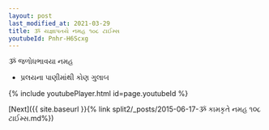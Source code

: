 ```yaml
---
layout: post
last_modified_at: 2021-03-29
title: ૐ યજ્ઞાપતયે નમહ ૧૦૮ ટાઈમ્સ
youtubeId: Pnhr-H6Scxg
---
```

 
 
 ૐ જળોધભાવયા નમહ  
 
 -  પ્રલયના પાણીમાંથી કોણ ગુલાબ 
 
  
 
  
 
 
 
 
 
 


{% include youtubePlayer.html id=page.youtubeId %}
 
[Next]({{ site.baseurl }}{% link  split2/_posts/2015-06-17-ૐ કામકૃતે નમહ ૧૦૮ ટાઈમ્સ.md%})
 
